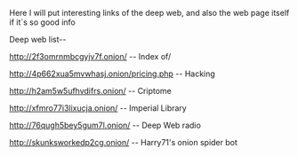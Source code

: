Here I will put interesting links of the deep web, and also the web page itself if it´s so good info

Deep web list--


http://2f3omrnmbcgyjv7f.onion/ -- Index of/

http://4p662xua5mvwhasj.onion/pricing.php -- Hacking

http://h2am5w5ufhvdifrs.onion/ -- Criptome

http://xfmro77i3lixucja.onion/ -- Imperial Library

http://76qugh5bey5gum7l.onion/ -- Deep Web radio

http://skunksworkedp2cg.onion/ -- Harry71's onion spider bot
